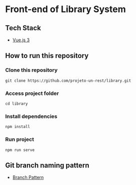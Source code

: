# Front-end of Library System

## Tech Stack

- [Vue.js 3](https://vuejs.org/)

## How to run this repository

### Clone this repository
```
git clone https://github.com/projeto-un-rest/library.git
```

### Access project folder
```
cd library
```

### Install dependencies
```
npm install
```

### Run project
```
npm run serve
```

## Git branch naming pattern

- [Branch Pattern](https://medium.com/prolog-app/nossos-padr%C3%B5es-de-nomenclatura-para-branches-e-commits-fade8fd17106)